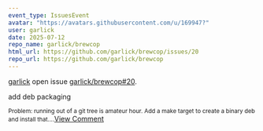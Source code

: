 ```yaml
---
event_type: IssuesEvent
avatar: "https://avatars.githubusercontent.com/u/169947?"
user: garlick
date: 2025-07-12
repo_name: garlick/brewcop
html_url: https://github.com/garlick/brewcop/issues/20
repo_url: https://github.com/garlick/brewcop
---
```


<a href='https://github.com/garlick' target='_blank'>garlick</a> open issue <a href='https://github.com/garlick/brewcop/issues/20' target='_blank'>garlick/brewcop#20</a>.

<p>add deb packaging</p><small>Problem: running out of a git tree is amateur hour.  Add a make target to create a binary deb and install that....</small><a href='https://github.com/garlick/brewcop/issues/20' target='_blank'>View Comment</a>